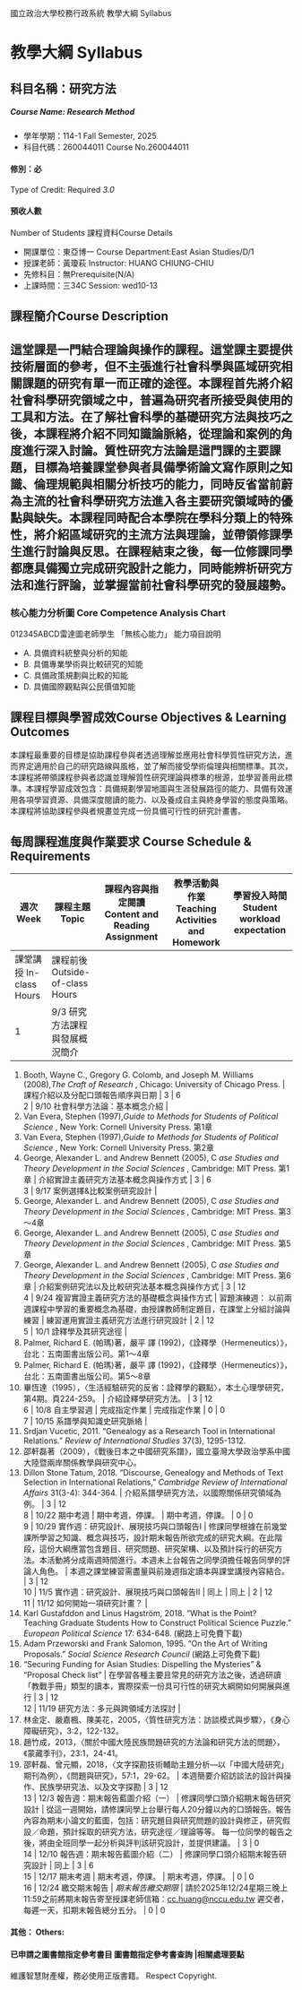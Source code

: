 國立政治大學校務行政系統 教學大綱 Syllabus
# 教學大綱 Syllabus
##  科目名稱：研究方法
#####  Course Name: Research Method
  * 學年學期：114-1 Fall Semester, 2025 
  * 科目代碼：260044011 Course No.260044011
#### 修別：必
Type of Credit: Required 
_3.0_
#### 預收人數
Number of Students
課程資料Course Details
  * 開課單位：東亞博一 Course Department:East Asian Studies/D/1 
  * 授課老師：黃瓊萩 Instructor: HUANG CHIUNG-CHIU 
  * 先修科目：無Prerequisite(N/A)
  * 上課時間：三34C Session: wed10-13 
##  課程簡介Course Description
這堂課是一門結合理論與操作的課程。這堂課主要提供技術層面的參考，但不主張進行社會科學與區域研究相關課題的研究有單一而正確的途徑。本課程首先將介紹社會科學研究領域之中，普遍為研究者所接受與使用的工具和方法。在了解社會科學的基礎研究方法與技巧之後，本課程將介紹不同知識論脈絡，從理論和案例的角度進行深入討論。質性研究方法論是這門課的主要課題，目標為培養課堂參與者具備學術論文寫作原則之知識、倫理規範與相關分析技巧的能力，同時反省當前蔚為主流的社會科學研究方法進入各主要研究領域時的優點與缺失。本課程同時配合本學院在學科分類上的特殊性，將介紹區域研究的主流方法與理論，並帶領修課學生進行討論與反思。在課程結束之後，每一位修課同學都應具備獨立完成研究設計之能力，同時能辨析研究方法和進行評論，並掌握當前社會科學研究的發展趨勢。  
---  
###  核心能力分析圖 Core Competence Analysis Chart
012345ABCD雷達圖老師學生
「無核心能力」 
能力項目說明
  * A. 具備資料統整與分析的知能
  * B. 具備專業學術與比較研究的知能
  * C. 具備政策規劃與比較的知能
  * D. 具備國際觀點與公民價值知能
##  課程目標與學習成效Course Objectives & Learning Outcomes 
本課程最重要的目標是協助課程參與者透過理解並應用社會科學質性研究方法，進而界定適用於自己的研究路線與風格，並了解而接受學術倫理與相關標準。其次，本課程將帶領課程參與者認識並理解質性研究理論與標準的根源，並學習善用此標準。本課程學習成效包含：具備規劃學習地圖與生涯發展路徑的能力、具備有效運用各項學習資源、具備深度閱讀的能力、以及養成自主與終身學習的態度與策略。本課程將協助課程參與者規畫並完成一份具備可行性的研究計畫書。
##  每周課程進度與作業要求 Course Schedule & Requirements
週次 Week |  課程主題 Topic |  課程內容與指定閱讀 Content and Reading Assignment |  教學活動與作業 Teaching Activities and Homework |  學習投入時間 Student workload expectation  
---|---|---|---|---  
課堂講授 In-class Hours |  課程前後 Outside-of-class Hours  
1 |  9/3 研究方法課程與發展概況簡介 | 
  1. Booth, Wayne C., Gregory G. Colomb, and Joseph M. Williams (2008),_The Craft of Research_ , Chicago: University of Chicago Press.
|  課程介紹以及分配口頭報告順序與日期 |  3 |  6  
2 |  9/10 社會科學方法論：基本概念介紹 | 
  1. Van Evera, Stephen (1997),_Guide to Methods for Students of Political Science_ , New York: Cornell University Press. 第1章
  2. Van Evera, Stephen (1997),_Guide to Methods for Students of Political Science_ , New York: Cornell University Press. 第2章
  3. George, Alexander L. and Andrew Bennett (2005), C _ase Studies and Theory Development in the Social Sciences_ , Cambridge: MIT Press. 第1章
|  介紹實證主義研究方法基本概念與操作方式 |  3 |  6  
3 |  9/17 案例選擇&比較案例研究設計 | 
  1. George, Alexander L. and Andrew Bennett (2005), C _ase Studies and Theory Development in the Social Sciences_ , Cambridge: MIT Press. 第3～4章
  2. George, Alexander L. and Andrew Bennett (2005), C _ase Studies and Theory Development in the Social Sciences_ , Cambridge: MIT Press. 第5章
  3. George, Alexander L. and Andrew Bennett (2005), C _ase Studies and Theory Development in the Social Sciences_ , Cambridge: MIT Press. 第6章
|  介紹案例研究法以及比較研究法基本概念與操作方式 |  3 |  12  
4 |  9/24 複習實證主義研究方法的基礎概念與操作方式 |  習題演練週： 以前兩週課程中學習的重要概念為基礎，由授課教師制定題目，在課堂上分組討論與練習 |  練習運用實證主義研究方法進行研究設計 |  2 |  12  
5 |  10/1 詮釋學及其研究途徑 | 
  1. Palmer, Richard E. (帕瑪)著，嚴平 譯 (1992)，《詮釋學（Hermeneutics）》，台北：五南圖書出版公司。第1～4章
  2. Palmer, Richard E. (帕瑪)著，嚴平 譯 (1992)，《詮釋學（Hermeneutics）》，台北：五南圖書出版公司。第5～8章
  3. 畢恆達（1995），〈生活經驗研究的反省：詮釋學的觀點〉，本土心理學研究，第4期。頁224-259。
|  介紹詮釋學研究方法。 |  3 |  12  
6 |  10/8 自主學習週 |  完成指定作業 |  完成指定作業 |  0 |  0  
7 |  10/15 系譜學與知識史研究脈絡 | 
  1. Srdjan Vucetic, 2011. “Genealogy as a Research Tool in International Relations.” _Review of International Studies_ 37(3), 1295-1312.
  2. 邵軒磊著（2009），《戰後日本之中國研究系譜》，國立臺灣大學政治學系中國大陸暨兩岸關係教學與研究中心。
  3. Dillon Stone Tatum, 2018. “Discourse, Genealogy and Methods of Text Selection in International Relations,” _Cambridge Review of International Affairs_ 31(3-4): 344-364.
|  介紹系譜學研究方法，以國際關係研究領域為例。 |  3 |  12  
8 |  10/22 期中考週 |  期中考週，停課。 |  期中考週，停課。 |  0 |  0  
9 |  10/29 實作週：研究設計、展現技巧與口頭報告I |  修課同學根據在前幾堂課所學習之知識、概念與技巧，設計期末報告所欲完成的研究大綱。在此階段，這份大綱應當包含題目、研究問題、研究架構、以及預計採行的研究方法。本活動將分成兩週時間進行。本週未上台報告之同學須擔任報告同學的評論人角色。 |  本週之課堂練習需盡量與前幾週指定讀本與課堂講授內容結合。 |  3 |  12  
10 |  11/5 實作週：研究設計、展現技巧與口頭報告II |  同上 |  同上 |  2 |  12  
11 |  11/12 如何開始一項研究計畫？ | 
  1. Karl Gustafddon and Linus Hagström, 2018. “What is the Point? Teaching Graduate Students How to Construct Political Science Puzzle.” _European Political Science_ 17: 634-648. (網路上可免費下載)
  2. Adam Przeworski and Frank Salomon, 1995. “On the Art of Writing Proposals.” _Social Science Research Council_ (網路上可免費下載)
  3. “Securing Funding for Asian Studies: Dispelling the Mysteries” & “Proposal Check list”
|  在學習各種主要且常見的研究方法之後，透過研讀「教戰手冊」類型的讀本，實際探索一份具可行性的研究大綱開如何開展與進行 |  3 |  12  
12 |  11/19 研究方法：多元與跨領域方法探討 | 
  1. 林金定、嚴嘉楓、陳美花，2005，〈質性研究方法：訪談模式與步驟〉，《身心障礙研究》，3:2，122-132。
  2. 趙竹成，2013，〈關於中國大陸民族問題研究的方法論和研究方法的問題〉，《蒙藏季刊》，23:1，24-41。
  3. 邵軒磊、曾元顯，2018，〈文字探勘技術輔助主題分析—以「中國大陸研究」期刊為例〉，《問題與研究》，57:1，29-62。
|  本週簡要介紹訪談法的設計與操作、民族學研究法、以及文字探勘 |  3 |  12  
13 |  12/3 報告週：期末報告藍圖介紹（一） |  修課同學口頭介紹期末報告研究設計 |  從這一週開始，請修課同學上台舉行每人20分鐘以內的口頭報告。報告內容為期末小論文的藍圖，包括：研究題目與研究問題的設計與修正，研究假設／命題，預計採取的研究方法，研究途徑／理論等等。 每一位同學的報告之後，將由全班同學一起分析與評判該研究設計，並提供建議。 |  3 |  0  
14 |  12/10 報告週：期末報告藍圖介紹（二） |  修課同學口頭介紹期末報告研究設計 |  同上 |  3 |  6  
15 |  12/17 期末考週 |  期末考週，停課。 |  期末考週，停課。 |  0 |  0  
16 |  12/24 繳交期末報告 |  _期末報告繳交期限_ |  請於2025年12/24星期三晚上11:59之前將期末報告寄至授課老師信箱：cc.huang@nccu.edu.tw 遲交者，每遲一天，扣期末報告總分五分。 |  0 |  0  
####  其他： Others:
####  已申請之圖書館指定參考書目  圖書館指定參考書查詢 |相關處理要點
維護智慧財產權，務必使用正版書籍。 Respect Copyright.